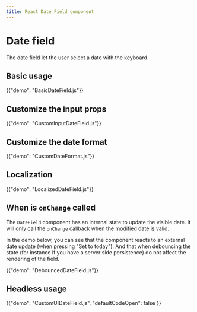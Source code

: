 ```yaml
---
title: React Date Field component
---
```


# Date field

<p class="description">The date field let the user select a date with the keyboard.</p>

## Basic usage

{{"demo": "BasicDateField.js"}}

## Customize the input props

{{"demo": "CustomInputDateField.js"}}

## Customize the date format

{{"demo": "CustomDateFormat.js"}}

## Localization

{{"demo": "LocalizedDateField.js"}}

## When is `onChange` called

The `DateField` component has an internal state to update the visible date.
It will only call the `onChange` callback when the modified date is valid.

In the demo below, you can see that the component reacts to an external date update (when pressing "Set to today").
And that when debouncing the state (for instance if you have a server side persistence) do not affect the rendering of the field.

{{"demo": "DebouncedDateField.js"}}

## Headless usage

{{"demo": "CustomUIDateField.js", "defaultCodeOpen": false }}
